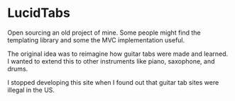 # LucidTabs

Open sourcing an old project of mine. Some people might find the templating library and some the MVC implementation useful.

The original idea was to reimagine how guitar tabs were made and learned. I wanted to extend this to other instruments like piano, saxophone, and drums. 

I stopped developing this site when I found out that guitar tab sites were illegal in the US.
